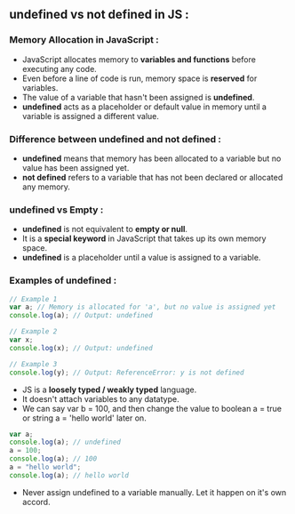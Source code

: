 ## undefined vs not defined in JS :

### Memory Allocation in JavaScript :

-   JavaScript allocates memory to **variables and functions** before executing any code.
-   Even before a line of code is run, memory space is **reserved** for variables.
-   The value of a variable that hasn't been assigned is **undefined**.
-   **undefined** acts as a placeholder or default value in memory until a variable is assigned a different value.

### Difference between undefined and not defined :

-   **undefined** means that memory has been allocated to a variable but no value has been assigned yet.
-   **not defined** refers to a variable that has not been declared or allocated any memory.

### undefined vs Empty :

-   **undefined** is not equivalent to **empty or null**.
-   It is a **special keyword** in JavaScript that takes up its own memory space.
-   **undefined** is a placeholder until a value is assigned to a variable.

### Examples of undefined :

```js
// Example 1
var a; // Memory is allocated for 'a', but no value is assigned yet
console.log(a); // Output: undefined

// Example 2
var x;
console.log(x); // Output: undefined

// Example 3
console.log(y); // Output: ReferenceError: y is not defined
```

-   JS is a **loosely typed / weakly typed** language.
-   It doesn't attach variables to any datatype.
-   We can say var b = 100, and then change the value to boolean a = true or string a = 'hello world' later on.

```js
var a;
console.log(a); // undefined
a = 100;
console.log(a); // 100
a = "hello world";
console.log(a); // hello world
```

-   Never assign undefined to a variable manually. Let it happen on it's own accord.
